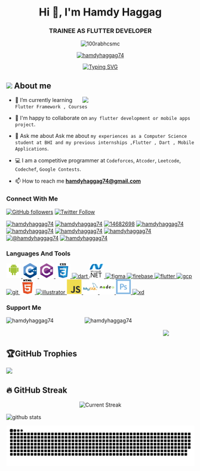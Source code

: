 <h1 align="center">Hi 👋, I'm Hamdy Haggag</h1>
<h3 align="center">TRAINEE AS FLUTTER DEVELOPER</h3>
<p align="center"> <img src="https://komarev.com/ghpvc/?username=100rabhcsmc&label=Profile%20views&color=0e75b6&style=flat" alt="100rabhcsmc" /> </p>

<p align="center"> <a href="https://twitter.com/hamdyhaggag74" target="blank"><img src="https://img.shields.io/twitter/follow/hamdyhaggag74?logo=twitter&style=for-the-badge" alt="hamdyhaggag74" /></a> </p>

<p align="center">
  <a href="https://git.io/typing-svg"><img src="https://readme-typing-svg.herokuapp.com?font=montserrat&weight=900&size=25&pause=1000&width=435&lines=welcome+To+My+Github+Profile;+I%E2%80%99m+Hamdy+Haggag+Junior+CE;I%E2%80%99m+Currently+Learning+Flutter" alt="Typing SVG" /></a>
</p>

## <picture><img src = "https://github.com/7oSkaaa/7oSkaaa/blob/main/Images/about_me.gif?raw=true" width = 70px></picture> About me
<picture> <img align="right" src="https://github.com/7oSkaaa/7oSkaaa/blob/main/Images/Right_Side.gif?raw=true" width = 300px></picture>

- 🌱 I’m currently learning `Flutter Framework , Courses`


- 👯 I'm happy to collaborate on `any flutter development or mobile apps project`.

- 💬 Ask me about Ask me about `my experiences as a Computer Science student at BHI and my previous internships ,Flutter , Dart , Mobile Applications`.
- :computer: I am a competitive programmer at `Codeforces`, `Atcoder`, `Leetcode`, `Codechef`, `Google Contests`.
- 📫 How to reach me **hamdyhaggag74@gmail.com**

<h3 align="left">Connect With Me</h3>

[![GitHub followers](https://img.shields.io/github/followers/sriharikapu?style=social)](https://www.github.com/hamdyhaggag)
[![Twitter Follow](https://img.shields.io/twitter/follow/HamdyHaggag?style=social)](https://www.twitter.com/hamdyhaggag74) 

<p align="left">
<a href="https://twitter.com/hamdyhaggag74" target="blank"><img align="center" src="https://raw.githubusercontent.com/rahuldkjain/github-profile-readme-generator/master/src/images/icons/Social/twitter.svg" alt="hamdyhaggag74" height="30" width="40" /></a>
<a href="https://linkedin.com/in/hamdyhaggag74" target="blank"><img align="center" src="https://raw.githubusercontent.com/rahuldkjain/github-profile-readme-generator/master/src/images/icons/Social/linked-in-alt.svg" alt="hamdyhaggag74" height="30" width="40" /></a>
<a href="https://stackoverflow.com/users/14682698" target="blank"><img align="center" src="https://raw.githubusercontent.com/rahuldkjain/github-profile-readme-generator/master/src/images/icons/Social/stack-overflow.svg" alt="14682698" height="30" width="40" /></a>
<a href="https://fb.com/hamdyhaggag74" target="blank"><img align="center" src="https://raw.githubusercontent.com/rahuldkjain/github-profile-readme-generator/master/src/images/icons/Social/facebook.svg" alt="hamdyhaggag74" height="30" width="40" /></a>
<a href="https://instagram.com/hamdyhaggag74" target="blank"><img align="center" src="https://raw.githubusercontent.com/rahuldkjain/github-profile-readme-generator/master/src/images/icons/Social/instagram.svg" alt="hamdyhaggag74" height="30" width="40" /></a>
<a href="https://dribbble.com/hamdyhaggag74" target="blank"><img align="center" src="https://raw.githubusercontent.com/rahuldkjain/github-profile-readme-generator/master/src/images/icons/Social/dribbble.svg" alt="hamdyhaggag74" height="30" width="40" /></a>
<a href="https://www.behance.net/hamdyhaggag74" target="blank"><img align="center" src="https://raw.githubusercontent.com/rahuldkjain/github-profile-readme-generator/master/src/images/icons/Social/behance.svg" alt="hamdyhaggag74" height="30" width="40" /></a>
<a href="https://medium.com/@hamdyhaggag74" target="blank"><img align="center" src="https://raw.githubusercontent.com/rahuldkjain/github-profile-readme-generator/master/src/images/icons/Social/medium.svg" alt="@hamdyhaggag74" height="30" width="40" /></a>
<a href="https://www.leetcode.com/hamdyhaggag74" target="blank"><img align="center" src="https://raw.githubusercontent.com/rahuldkjain/github-profile-readme-generator/master/src/images/icons/Social/leet-code.svg" alt="hamdyhaggag74" height="30" width="40" /></a>
</p>




<h3 align="left">Languages And Tools</h3>
<p align="left"> <a href="https://developer.android.com" target="_blank" rel="noreferrer"> <img src="https://raw.githubusercontent.com/devicons/devicon/master/icons/android/android-original-wordmark.svg" alt="android" width="40" height="40"/> </a> <a href="https://www.w3schools.com/cpp/" target="_blank" rel="noreferrer"> <img src="https://raw.githubusercontent.com/devicons/devicon/master/icons/cplusplus/cplusplus-original.svg" alt="cplusplus" width="40" height="40"/> </a> <a href="https://www.w3schools.com/cs/" target="_blank" rel="noreferrer"> <img src="https://raw.githubusercontent.com/devicons/devicon/master/icons/csharp/csharp-original.svg" alt="csharp" width="40" height="40"/> </a> <a href="https://www.w3schools.com/css/" target="_blank" rel="noreferrer"> <img src="https://raw.githubusercontent.com/devicons/devicon/master/icons/css3/css3-original-wordmark.svg" alt="css3" width="40" height="40"/> </a> <a href="https://dart.dev" target="_blank" rel="noreferrer"> <img src="https://www.vectorlogo.zone/logos/dartlang/dartlang-icon.svg" alt="dart" width="40" height="40"/> </a> <a href="https://dotnet.microsoft.com/" target="_blank" rel="noreferrer"> <img src="https://raw.githubusercontent.com/devicons/devicon/master/icons/dot-net/dot-net-original-wordmark.svg" alt="dotnet" width="40" height="40"/> </a> <a href="https://www.figma.com/" target="_blank" rel="noreferrer"> <img src="https://www.vectorlogo.zone/logos/figma/figma-icon.svg" alt="figma" width="40" height="40"/> </a> <a href="https://firebase.google.com/" target="_blank" rel="noreferrer"> <img src="https://www.vectorlogo.zone/logos/firebase/firebase-icon.svg" alt="firebase" width="40" height="40"/> </a> <a href="https://flutter.dev" target="_blank" rel="noreferrer"> <img src="https://www.vectorlogo.zone/logos/flutterio/flutterio-icon.svg" alt="flutter" width="40" height="40"/> </a> <a href="https://cloud.google.com" target="_blank" rel="noreferrer"> <img src="https://www.vectorlogo.zone/logos/google_cloud/google_cloud-icon.svg" alt="gcp" width="40" height="40"/> </a> <a href="https://git-scm.com/" target="_blank" rel="noreferrer"> <img src="https://www.vectorlogo.zone/logos/git-scm/git-scm-icon.svg" alt="git" width="40" height="40"/> </a> <a href="https://www.w3.org/html/" target="_blank" rel="noreferrer"> <img src="https://raw.githubusercontent.com/devicons/devicon/master/icons/html5/html5-original-wordmark.svg" alt="html5" width="40" height="40"/> </a> <a href="https://www.adobe.com/in/products/illustrator.html" target="_blank" rel="noreferrer"> <img src="https://www.vectorlogo.zone/logos/adobe_illustrator/adobe_illustrator-icon.svg" alt="illustrator" width="40" height="40"/> </a> <a href="https://developer.mozilla.org/en-US/docs/Web/JavaScript" target="_blank" rel="noreferrer"> <img src="https://raw.githubusercontent.com/devicons/devicon/master/icons/javascript/javascript-original.svg" alt="javascript" width="40" height="40"/> </a> <a href="https://www.mysql.com/" target="_blank" rel="noreferrer"> <img src="https://raw.githubusercontent.com/devicons/devicon/master/icons/mysql/mysql-original-wordmark.svg" alt="mysql" width="40" height="40"/> </a> <a href="https://nodejs.org" target="_blank" rel="noreferrer"> <img src="https://raw.githubusercontent.com/devicons/devicon/master/icons/nodejs/nodejs-original-wordmark.svg" alt="nodejs" width="40" height="40"/> </a> <a href="https://www.photoshop.com/en" target="_blank" rel="noreferrer"> <img src="https://raw.githubusercontent.com/devicons/devicon/master/icons/photoshop/photoshop-line.svg" alt="photoshop" width="40" height="40"/> </a> <a href="https://www.adobe.com/products/xd.html" target="_blank" rel="noreferrer"> <img src="https://cdn.worldvectorlogo.com/logos/adobe-xd.svg" alt="xd" width="40" height="40"/> </a> </p>


<h3 align="left">Support Me</h3>
<p><a href="https://www.buymeacoffee.com/hamdyhaggag74"> <img align="left" src="https://cdn.buymeacoffee.com/buttons/v2/default-yellow.png" height="50" width="210" alt="hamdyhaggag74" /></a><a href="https://ko-fi.com/hamdyhaggag74"> <img align="left" src="https://cdn.ko-fi.com/cdn/kofi3.png?v=3" height="50" width="210" alt="hamdyhaggag74" /></a></p><br><br>
 <img src="https://media.giphy.com/media/Mp5uJLEE9Ompq/giphy.gif" width="25"> 

## 🏆GitHub Trophies
![](https://github-profile-trophy.vercel.app/?username=nneji123&theme=light&no-frame=false&no-bg=false&margin-w=4)

## 🔥 GitHub Streak

<p align="center"> <img alt="Current Streak" src="https://github-readme-streak-stats.herokuapp.com/?user=deepshikhayadav&theme=light" /> </p>

<img align="center" src="https://github-readme-stats.vercel.app/api?username=hamdyhaggag&show_icons=true&include_all_commits=true&theme=blue-white&count_private=true" alt="github stats">




<p align="center">
  <img  src="https://raw.githubusercontent.com/Elanza-48/Elanza-48/main/resources/img/github-contribution-grid-snake.svg"
    alt="example" />
</p>
